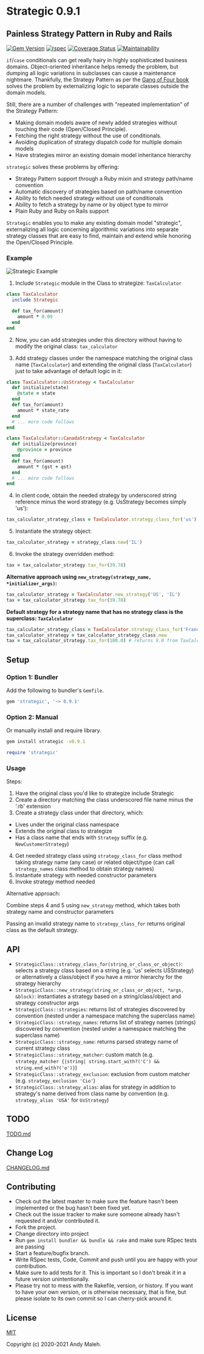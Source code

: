 # Strategic 0.9.1
## Painless Strategy Pattern in Ruby and Rails
[![Gem Version](https://badge.fury.io/rb/strategic.svg)](http://badge.fury.io/rb/strategic)
[![rspec](https://github.com/AndyObtiva/strategic/actions/workflows/ruby.yml/badge.svg)](https://github.com/AndyObtiva/strategic/actions/workflows/ruby.yml)
[![Coverage Status](https://coveralls.io/repos/github/AndyObtiva/strategic/badge.svg?branch=master)](https://coveralls.io/github/AndyObtiva/strategic?branch=master)
[![Maintainability](https://api.codeclimate.com/v1/badges/0e638e392c21500c4fbe/maintainability)](https://codeclimate.com/github/AndyObtiva/strategic/maintainability)

`if`/`case` conditionals can get really hairy in highly sophisticated business domains.
Object-oriented inheritance helps remedy the problem, but dumping all
logic variations in subclasses can cause a maintenance nightmare.
Thankfully, the Strategy Pattern as per the [Gang of Four book](https://www.amazon.com/Design-Patterns-Elements-Reusable-Object-Oriented/dp/0201633612) solves the problem by externalizing logic to
separate classes outside the domain models.

Still, there are a number of challenges with "repeated implementation" of the Strategy Pattern:
- Making domain models aware of newly added strategies without touching their
code (Open/Closed Principle).
- Fetching the right strategy without the use of conditionals.
- Avoiding duplication of strategy dispatch code for multiple domain models
- Have strategies mirror an existing domain model inheritance hierarchy

`strategic` solves these problems by offering:
- Strategy Pattern support through a Ruby mixin and strategy path/name convention
- Automatic discovery of strategies based on path/name convention
- Ability to fetch needed strategy without use of conditionals
- Ability to fetch a strategy by name or by object type to mirror
- Plain Ruby and Ruby on Rails support

`Strategic` enables you to make any existing domain model "strategic",
externalizing all logic concerning algorithmic variations into separate strategy
classes that are easy to find, maintain and extend while honoring the Open/Closed Principle.

### Example

<img src="strategic-example.png"
alt="Strategic Example" />

1. Include `Strategic` module in the Class to strategize: `TaxCalculator`

```ruby
class TaxCalculator
  include Strategic

  def tax_for(amount)
    amount * 0.09
  end
end
```

2. Now, you can add strategies under this directory without having to modify the original class: `tax_calculator`

3. Add strategy classes under the namespace matching the original class name (`TaxCalculator`) and extending the original class (`TaxCalculator`) just to take advantage of default logic in it:

```ruby
class TaxCalculator::UsStrategy < TaxCalculator
  def initialize(state)
    @state = state
  end
  def tax_for(amount)
    amount * state_rate
  end
  # ... more code follows
end

class TaxCalculator::CanadaStrategy < TaxCalculator
  def initialize(province)
    @province = province
  end
  def tax_for(amount)
    amount * (gst + qst)
  end
  # ... more code follows
end
```

4. In client code, obtain the needed strategy by underscored string reference minus the word strategy (e.g. UsStrategy becomes simply 'us'):

```ruby
tax_calculator_strategy_class = TaxCalculator.strategy_class_for('us')
```

5. Instantiate the strategy object:

```ruby
tax_calculator_strategy = strategy_class.new('IL')
```

6. Invoke the strategy overridden method:

```ruby
tax = tax_calculator_strategy.tax_for(39.78)
```

**Alternative approach using `new_strategy(strategy_name, *initializer_args)`:**

```ruby
tax_calculator_strategy = TaxCalculator.new_strategy('US', 'IL')
tax = tax_calculator_strategy.tax_for(39.78)
```

**Default strategy for a strategy name that has no strategy class is the superclass: `TaxCalculator`**

```ruby
tax_calculator_strategy_class = TaxCalculator.strategy_class_for('France')
tax_calculator_strategy = tax_calculator_strategy_class.new
tax = tax_calculator_strategy.tax_for(100.0) # returns 9.0 from TaxCalculator
```

## Setup

### Option 1: Bundler

Add the following to bundler's `Gemfile`.

```ruby
gem 'strategic', '~> 0.9.1'
```

### Option 2: Manual

Or manually install and require library.

```bash
gem install strategic -v0.9.1
```

```ruby
require 'strategic'
```

### Usage

Steps:
1. Have the original class you'd like to strategize include Strategic
2. Create a directory matching the class underscored file name minus the '.rb' extension
3. Create a strategy class under that directory, which:
 - Lives under the original class namespace
 - Extends the original class to strategize
 - Has a class name that ends with `Strategy` suffix (e.g. `NewCustomerStrategy`)
4. Get needed strategy class using `strategy_class_for` class method taking strategy name (any case) or related object/type (can call `strategy_names` class method to obtain strategy names)
5. Instantiate strategy with needed constructor parameters
6. Invoke strategy method needed

Alternative approach:

Combine steps 4 and 5 using `new_strategy` method, which takes both strategy name
and constructor parameters

Passing an invalid strategy name to `strategy_class_for` returns original class as the default
strategy.

## API

- `StrategicClass::strategy_class_for(string_or_class_or_object)`: selects a strategy class based on a string (e.g. 'us' selects USStrategy) or alternatively a class/object if you have a mirror hierarchy for the strategy hierarchy
- `StrategicClass::new_strategy(string_or_class_or_object, *args, &block)`: instantiates a strategy based on a string/class/object and strategy constructor args
- `StrategicClass::strategies`: returns list of strategies discovered by convention (nested under a namespace matching the superclass name)
- `StrategicClass::strategy_names`: returns list of strategy names (strings) discovered by convention (nested under a namespace matching the superclass name)
- `StrategicClass::strategy_name`: returns parsed strategy name of current strategy class
- `StrategicClass::strategy_matcher`: custom match (e.g. `strategy_matcher {|string| string.start_with?('C') && string.end_with?('o')}`)
- `StrategicClass::strategy_exclusion`: exclusion from custom matcher (e.g. `strategy_exclusion 'Cio'`)
- `StrategicClass::strategy_alias`: alias for strategy in addition to strategy's name derived from class name by convention (e.g. `strategy_alias 'USA'` for `UsStrategy`)

## TODO

[TODO.md](TODO.md)

## Change Log

[CHANGELOG.md](CHANGELOG.md)

## Contributing

* Check out the latest master to make sure the feature hasn't been implemented or the bug hasn't been fixed yet.
* Check out the issue tracker to make sure someone already hasn't requested it and/or contributed it.
* Fork the project.
* Change directory into project
* Run `gem install bundler && bundle && rake` and make sure RSpec tests are passing
* Start a feature/bugfix branch.
* Write RSpec tests, Code, Commit and push until you are happy with your contribution.
* Make sure to add tests for it. This is important so I don't break it in a future version unintentionally.
* Please try not to mess with the Rakefile, version, or history. If you want to have your own version, or is otherwise necessary, that is fine, but please isolate to its own commit so I can cherry-pick around it.

## License

[MIT](LICENSE.txt)

Copyright (c) 2020-2021 Andy Maleh.
